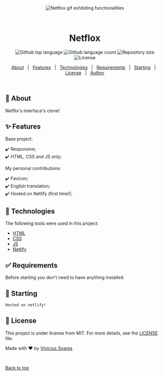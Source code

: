 <div align="center" id="top"> 
  <img src="./.github/app.gif" alt="Netflox gif exhibiting functionalities" />

  &#xa0;

  <!-- <a href="https://netflox.netlify.app">Demo</a> -->
</div>

<h1 align="center">Netflox</h1>

<p align="center">
  <img alt="Github top language" src="https://img.shields.io/github/languages/top/viniciussoaresti/netflox?color=56BEB8">

  <img alt="Github language count" src="https://img.shields.io/github/languages/count/viniciussoaresti/netflox?color=56BEB8">

  <img alt="Repository size" src="https://img.shields.io/github/repo-size/viniciussoaresti/netflox?color=56BEB8">

  <img alt="License" src="https://img.shields.io/github/license/viniciussoaresti/netflox?color=56BEB8">

  <!-- <img alt="Github issues" src="https://img.shields.io/github/issues/viniciussoaresti/netflox?color=56BEB8" /> -->

  <!-- <img alt="Github forks" src="https://img.shields.io/github/forks/viniciussoaresti/netflox?color=56BEB8" /> -->

  <!-- <img alt="Github stars" src="https://img.shields.io/github/stars/viniciussoaresti/netflox?color=56BEB8" /> -->
</p>

<!-- Status -->

<!-- <h4 align="center"> 
	🚧  Netflox 🚀 Under construction...  🚧
</h4> 

<hr> -->

<p align="center">
  <a href="#dart-about">About</a> &#xa0; | &#xa0; 
  <a href="#sparkles-features">Features</a> &#xa0; | &#xa0;
  <a href="#rocket-technologies">Technologies</a> &#xa0; | &#xa0;
  <a href="#white_check_mark-requirements">Requirements</a> &#xa0; | &#xa0;
  <a href="#checkered_flag-starting">Starting</a> &#xa0; | &#xa0;
  <a href="#memo-license">License</a> &#xa0; | &#xa0;
  <a href="https://github.com/viniciussoaresti" target="_blank">Author</a>
</p>

<br>

## :dart: About ##

Netflix's interface's clone!

## :sparkles: Features ##
Base project:

:heavy_check_mark: Responsive;\
:heavy_check_mark: HTML, CSS and JS only;

My personal contributions:

:heavy_check_mark: Favicon;\
:heavy_check_mark: English translation;\
:heavy_check_mark: Hosted on Netlify (first time!);

## :rocket: Technologies ##

The following tools were used in this project:

- [HTML](https://developer.mozilla.org/pt-BR/docs/Web/HTML)
- [CSS](https://developer.mozilla.org/pt-BR/docs/Web/CSS)
- [JS](https://developer.mozilla.org/pt-BR/docs/Web/Javascript)
- [Netlify](https://www.netlify.com/)

## :white_check_mark: Requirements ##

Before starting you don't need to have anything installed.

## :checkered_flag: Starting ##

```bash
Hosted on netlify!
```

## :memo: License ##

This project is under license from MIT. For more details, see the [LICENSE](LICENSE.md) file.


Made with :heart: by <a href="https://github.com/viniciussoaresti" target="_blank">Vinícius Soares</a>

&#xa0;

<a href="#top">Back to top</a>
